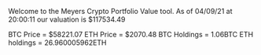 Welcome to the Meyers Crypto Portfolio Value tool. 
As of 04/09/21 at 20:00:11 our valuation is $117534.49 

BTC Price = $58221.07
 ETH Price = $2070.48
BTC Holdings = 1.06BTC
 ETH holdings = 26.960005962ETH 
